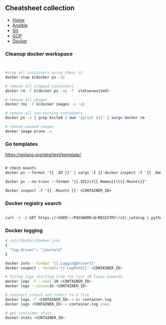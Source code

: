 ## Cheatsheet collection

* [Home](#)
* [Ansible](ansible.md)
* [Git](git.md)
* [GCP](index.md)
* <ins>[Docker](docker.md)</ins>

### Cleanup docker workspace

```bash


#stop all containers using their id
docker stop $(docker ps -q) 

# remove all stopped containers
docker rm -f $(docker ps -aq -f  status=exited) 

# remove all images
docker rmi -f $(docker images -a -q)

# remove all non-running containers
docker ps -a | grep Exited | awk '{print $1}' | xargs docker rm

# remove unused images
docker image prune -a
```

### Go templates

https://golang.org/pkg/text/template/

```diff

# check mounts
docker ps --format '{{ .ID }}' | xargs -I {} docker inspect -f '{{ .Name }}{{ printf "\n" }}{{ range .Mounts }}{{ printf "\n\t" }}{{ .Type }} {{ if eq .Type "bind" }}{{ .Source }}{{ end }}{{ .Name }} => {{ .Destination }}{{ end }}{{ printf "\n" }}' {}

docker ps --no-trunc --format "{{.ID}}\t{{.Names}}\t{{.Mounts}}"

docker inspect -f '{{ .Mounts }}' <CONTAINER_ID>
```

### Docker registry search
```bash

curl -k -X GET https://<USER>:<PASSWORD>@<REGISTRY>/v2/_catalog | python -m json.tool
```

### Docker logging
```bash
# /etc/docker/daemon.json
{
  "log-driver": "journald"
}

docker info --format '{{.LoggingDriver}}'
docker inspect --format='{{.LogPath}}' <CONTAINER_ID>

# follow logs starting from the last 10 lines onwards
docker logs -f --tail 10 <CONTAINER_ID>
docker logs --since=1h <CONTAINER_ID>

# redirect stdout and stderr to a file
docker logs -f <CONTAINER_ID> > &> container.log
docker logs <CONTAINER_ID> > container.log 2>&1

# get container stats
docker stats <CONTAINER_ID>
```

